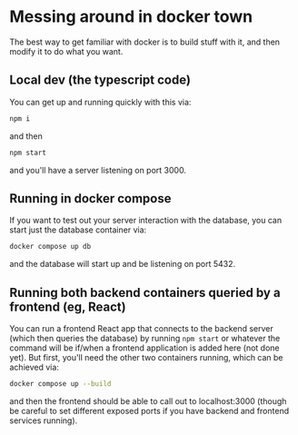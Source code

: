 # Messing around in docker town

The best way to get familiar with docker is to build stuff with it, and then modify it to do what you want.

## Local dev (the typescript code)

You can get up and running quickly with this via:

```sh
npm i
```

and then

```sh
npm start
```

and you'll have a server listening on port 3000.

## Running in docker compose

If you want to test out your server interaction with the database, you can start just the database container via:

```sh
docker compose up db
```

and the database will start up and be listening on port 5432.

## Running both backend containers queried by a frontend (eg, React)

You can run a frontend React app that connects to the backend server (which then queries the database) by running `npm start` or whatever the command will be if/when a frontend application is added here (not done yet). But first, you'll need the other two containers running, which can be achieved via:

```sh
docker compose up --build
```

and then the frontend should be able to call out to localhost:3000 (though be careful to set different exposed ports if you have backend and frontend services running).